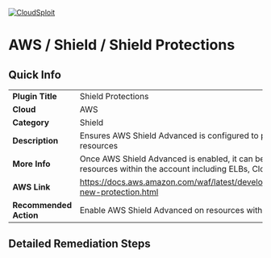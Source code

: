 [![CloudSploit](https://cloudsploit.com/img/logo-new-big-text-100.png "CloudSploit")](https://cloudsploit.com)

# AWS / Shield / Shield Protections

## Quick Info

| | |
|-|-|
| **Plugin Title** | Shield Protections |
| **Cloud** | AWS |
| **Category** | Shield |
| **Description** | Ensures AWS Shield Advanced is configured to protect account resources |
| **More Info** | Once AWS Shield Advanced is enabled, it can be applied to resources within the account including ELBs, CloudFront. |
| **AWS Link** | https://docs.aws.amazon.com/waf/latest/developerguide/configure-new-protection.html |
| **Recommended Action** | Enable AWS Shield Advanced on resources within the account. |

## Detailed Remediation Steps




